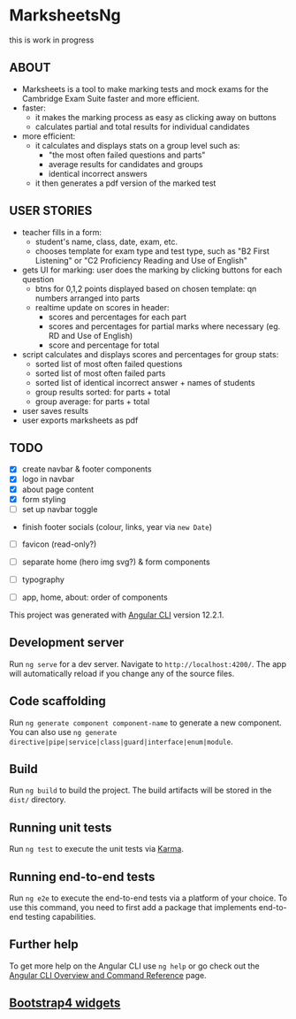 # MarksheetsNg

this is work in progress

## ABOUT

* Marksheets is a tool to make marking tests and mock exams for the Cambridge Exam Suite faster and more efficient.
* faster:
  + it makes the marking process as easy as clicking away on buttons
  + calculates partial and total results for individual candidates
* more efficient:
  + it calculates and displays stats on a group level such as:
    - "the most often failed questions and parts"
    - average results for candidates and groups
    - identical incorrect answers
  + it then generates a pdf version of the marked test

## USER STORIES

* teacher fills in a form:
  + student's name, class, date, exam, etc.
  + chooses template for exam type and test type, such as "B2 First Listening" or "C2 Proficiency Reading and Use of English"
* gets UI for marking: user does the marking by clicking buttons for each question
  + btns for 0,1,2 points displayed based on chosen template: qn numbers arranged into parts
  + realtime update on scores in header:
    - scores and percentages for each part
    - scores and percentages for partial marks where necessary (eg. RD and Use of English)
    - score and percentage for total
* script calculates and displays scores and percentages for group stats:
  + sorted list of most often failed questions
  + sorted list of most often failed parts
  + sorted list of identical incorrect answer + names of students
  + group results sorted: for parts + total
  + group average: for parts + total
* user saves results
* user exports marksheets as pdf

## TODO

- [x] create navbar & footer components
- [x] logo in navbar
- [x] about page content
- [x] form styling
- [ ] set up navbar toggle
- finish footer socials (colour, links, year via `new Date`)
- [ ] favicon (read-only?)
- [ ] separate home (hero img svg?) & form components
- [ ] typography
- [ ] app, home, about: order of components


This project was generated with [Angular CLI](https://github.com/angular/angular-cli) version 12.2.1.

## Development server

Run `ng serve` for a dev server. Navigate to `http://localhost:4200/`. The app will automatically reload if you change any of the source files.

## Code scaffolding

Run `ng generate component component-name` to generate a new component. You can also use `ng generate directive|pipe|service|class|guard|interface|enum|module`.

## Build

Run `ng build` to build the project. The build artifacts will be stored in the `dist/` directory.

## Running unit tests

Run `ng test` to execute the unit tests via [Karma](https://karma-runner.github.io).

## Running end-to-end tests

Run `ng e2e` to execute the end-to-end tests via a platform of your choice. To use this command, you need to first add a package that implements end-to-end testing capabilities.

## Further help

To get more help on the Angular CLI use `ng help` or go check out the [Angular CLI Overview and Command Reference](https://angular.io/cli) page.

## [Bootstrap4 widgets](https://ng-bootstrap.github.io/#/home)
